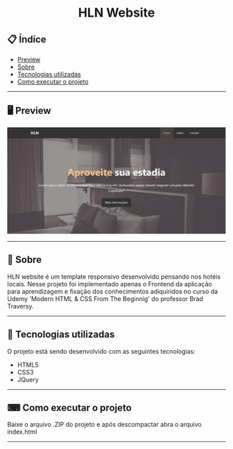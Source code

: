 <h1 align="center">
  HLN Website
</h1>

## 📋 Índice

- [Preview](#-Preview)
- [Sobre](#-Sobre)
- [Tecnologias utilizadas](#-Tecnologias-utilizadas)
- [Como executar o projeto](#-Como-executar-o-projeto)

---

## 🖥 Preview

<p align="center">
  <img src="hln.png" width="700" >
</p>

---

## 📖 Sobre 

HLN website é um template responsivo desenvolvido pensando nos hotéis locais. Nesse projeto foi implementado apenas o Frontend da aplicação para aprendizagem e fixação dos conhecimentos adiquiridos no curso da Udemy 'Modern HTML & CSS From The Beginnig' do professor Brad Traversy.

---

## 🚀 Tecnologias utilizadas
O projeto está sendo desenvolvido com as seguintes tecnologias:
- HTML5
- CSS3
- JQuery

---

## ⌨ Como executar o projeto

Baixe o arquivo .ZIP do projeto e após descompactar abra o arquivo index.html

---
